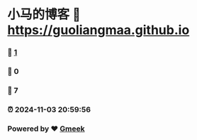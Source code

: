 # 小马的博客 :link: https://guoliangmaa.github.io 
### :page_facing_up: [1](https://guoliangmaa.github.io/tag.html) 
### :speech_balloon: 0 
### :hibiscus: 7 
### :alarm_clock: 2024-11-03 20:59:56 
### Powered by :heart: [Gmeek](https://github.com/Meekdai/Gmeek)
